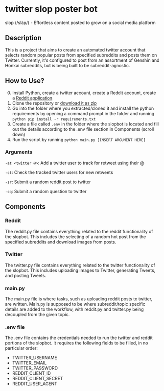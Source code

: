 # twitter slop poster bot

slop (/släp/) - Effortless content posted to grow on a social media platform

## Description

This is a project that aims to create an automated twitter account that selects random popular posts from specified subreddits and posts them on Twitter. Currently, it's configured to post from an assortment of Genshin and Honkai subreddits, but is being built to be subreddit-agnostic.

## How to Use?


0. Install Python, create a twitter account, create a Reddit account, create a [Reddit application](https://www.reddit.com/prefs/apps)
1. Clone the repository or [download it as zip](https://github.com/spiiritual/twitter-slopbot/archive/refs/heads/main.zip)
2. Go into the folder where you extracted/cloned it and install the python requirements by opening a command prompt in the folder and running ```python pip install -r requirements.txt```
3. Create a file called ```.env``` in the folder where the slopbot is located and fill out the details according to the .env file section in Components (scroll down)
4. Run the script by running ```python main.py [INSERT ARGUMENT HERE]```

### Arguments

```-at <twitter @>```: Add a twitter user to track for retweet using their @

```-ct```: Check the tracked twitter users for new retweets

```-sr```: Submit a random reddit post to twitter

```-sq```: Submit a random question to twitter

## Components

### Reddit 

The reddit.py file contains everything related to the reddit functionality of the slopbot. This includes the selecting of a random hot post from the specified subreddits and download images from posts.

### Twitter

The twitter.py file contains everything related to the twitter functionality of the slopbot. This includes uploading images to Twitter, generating Tweets, and posting Tweets.

### main.py

The main.py file is where tasks, such as uploading reddit posts to twitter, are written. Main.py is supposed to be where subreddit/topic specific details are added to the workflow, with reddit.py and twitter.py being decoupled from the given topic.

### .env file

The .env file contains the credentials needed to run the twitter and reddit portions of the slopbot. It requires the following fields to be filled, in no particular order:
- TWITTER_USERNAME
- TWITTER_EMAIL
- TWITTER_PASSWORD
- REDDIT_CLIENT_ID
- REDDIT_CLIENT_SECRET
- REDDIT_USER_AGENT





